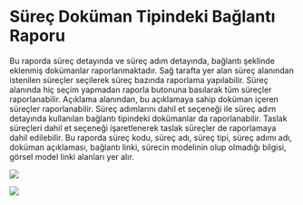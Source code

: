 # Süreç Doküman Tipindeki Bağlantı Raporu

Bu raporda süreç detayında ve süreç adım detayında, bağlantı şeklinde eklenmiş dokümanlar raporlanmaktadır. Sağ tarafta yer alan süreç alanından istenilen süreçler seçilerek süreç bazında raporlama yapılabilir. Süreç alanında hiç seçim yapmadan raporla butonuna basılarak tüm süreçler raporlanabilir.
Açıklama alanından, bu açıklamaya sahip doküman içeren süreçler raporlanabilir.
Süreç adımlarını dahil et seçeneği ile süreç adım detayında kullanılan bağlantı tipindeki dokümanlar da raporlanabilir.
Taslak süreçleri dahil et seçeneği işaretlenerek taslak süreçler de raporlamaya dahil edilebilir.
Bu raporda süreç kodu, süreç adı, süreç tipi, süreç adımı adı, doküman açıklaması, bağlantı linki, sürecin modelinin olup olmadığı bilgisi, görsel model linki alanları yer alır.

![](https://docsbimser.blob.core.windows.net/imagecontainer/1-4c8c5fcd-611b-41f2-b03c-0062b1ce1104.png)

![](https://docsbimser.blob.core.windows.net/imagecontainer/2-699a7d6e-4cb8-4dbc-a9cd-ba3e91942dd9.png)